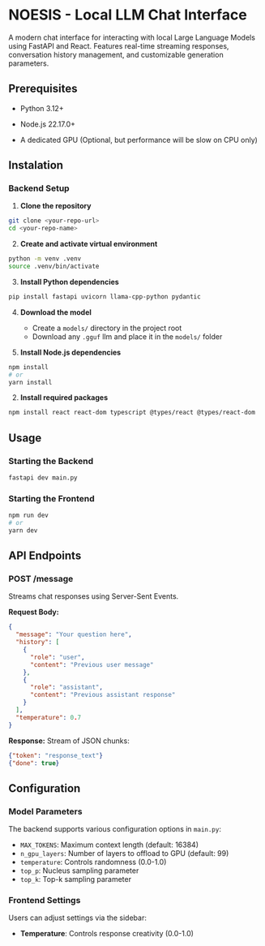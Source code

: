 # NOESIS - Local LLM Chat Interface

A modern chat interface for interacting with local Large Language Models using FastAPI and React. Features real-time streaming responses, conversation history management, and customizable generation parameters.

## Prerequisites
- Python 3.12+

- Node.js 22.17.0+

- A dedicated GPU (Optional, but performance will be slow on CPU only)

## Instalation
### Backend Setup

1. **Clone the repository**
```bash
git clone <your-repo-url>
cd <your-repo-name>
```

2. **Create and activate virtual environment**
```bash
python -m venv .venv
source .venv/bin/activate
```

3. **Install Python dependencies**
```bash
pip install fastapi uvicorn llama-cpp-python pydantic
```

4. **Download the model**
    - Create a `models/` directory in the project root
    - Download any `.gguf` llm and place it in the `models/` folder

1. **Install Node.js dependencies**
```bash
npm install
# or
yarn install
```

2. **Install required packages**
```bash
npm install react react-dom typescript @types/react @types/react-dom
```

## Usage

### Starting the Backend

```bash
fastapi dev main.py
```

### Starting the Frontend

```bash
npm run dev
# or
yarn dev
```

## API Endpoints

### POST /message

Streams chat responses using Server-Sent Events.

**Request Body:**

```json
{
  "message": "Your question here",
  "history": [
    {
      "role": "user",
      "content": "Previous user message"
    },
    {
      "role": "assistant", 
      "content": "Previous assistant response"
    }
  ],
  "temperature": 0.7
}
```

**Response:** Stream of JSON chunks:

```json
{"token": "response_text"}
{"done": true}
```

## Configuration

### Model Parameters

The backend supports various configuration options in `main.py`:

- `MAX_TOKENS`: Maximum context length (default: 16384)
- `n_gpu_layers`: Number of layers to offload to GPU (default: 99)
- `temperature`: Controls randomness (0.0-1.0)
- `top_p`: Nucleus sampling parameter
- `top_k`: Top-k sampling parameter


### Frontend Settings

Users can adjust settings via the sidebar:

- **Temperature**: Controls response creativity (0.0-1.0)
